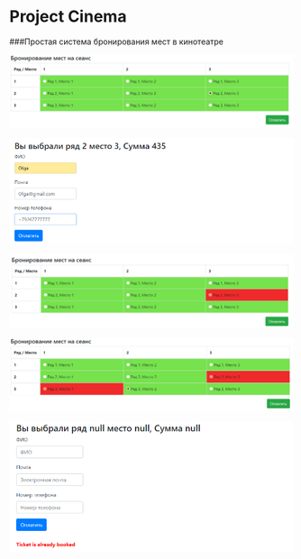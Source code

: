 Project Cinema
=============
###Простая система бронирования мест в кинотеатре

![ScreenShot](images/1.png)

![ScreenShot](images/2.png)

![ScreenShot](images/3.png)

![ScreenShot](images/5.png)

![ScreenShot](images/4.png)
